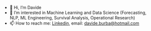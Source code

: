 - 👋 Hi, I’m Davide
- 👀 I’m interested in Machine Learning and Data Science (Forecasting, NLP, ML Engineering, Survival Analysis, Operational Research)
- 📫 How to reach me: [Linkedin](https://www.linkedin.com/in/davide-burba-33925a132/), email: davide.burba@hotmail.com

<!---
davide-burba/davide-burba is a ✨ special ✨ repository because its `README.md` (this file) appears on your GitHub profile.
You can click the Preview link to take a look at your changes.
--->
